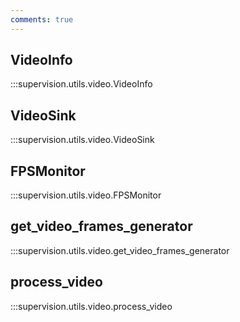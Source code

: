```yaml
---
comments: true
---
```


## VideoInfo

:::supervision.utils.video.VideoInfo

## VideoSink

:::supervision.utils.video.VideoSink

## FPSMonitor

:::supervision.utils.video.FPSMonitor

## get_video_frames_generator

:::supervision.utils.video.get_video_frames_generator

## process_video

:::supervision.utils.video.process_video
